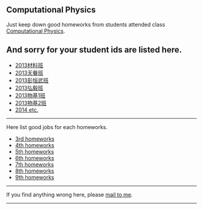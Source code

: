 ## Computational Physics


Just keep down good homeworks from students attended class [Computational Physics](https://github.com/caihao/computational_physics_whu).

And sorry for your student ids are listed here.
-----------

- [2013材料班](students/cai.md)
- [2013天眷班](students/tian.md)
- [2013彭恒武班](students/peng.md)
- [2013弘毅班](students/hong.md)
- [2013物基1班](students/wu1.md)
- [2013物基2班](students/wu2.md)
- [2014 etc.](students/2014.md)

-----------
Here list good jobs for each homeworks.

- [3rd homeworks](homework-03.md)
- [4th homeworks](homework-04.md)
- [5th homeworks](homework-05.md)
- [6th homeworks](homework-06.md)
- [7th homeworks](homework-07.md)
- [8th homeworks](homework-08.md)
- [9th homeworks](homework-09.md)

-----------

If you find anything wrong here, please [mail to me](mailto:byujiang@gmail.com).

------------


